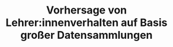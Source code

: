 ---
id: "volved" # nochmal überlegen
method: "Seminar"
institution: "Fakultät für Erziehungswissenschaft"
title: "Vorhersage von Lehrer:innenverhalten auf Basis großer Datensammlungen"
title_project:
title_short: "VolveD"
period: "Apr 23 ­­- Mar 24 (12 months)"
foerderlinie: "Fachspezifische Data Literacy"
round: "2"
lecture2go:
uhh_url: "https://www.hcl.uni-hamburg.de/ddlitlab/data-literacy-lehrlabor/zweite-foerderrunde/09-volved.html"
contributors: "Enqi Fan"
mentor: "Prof. Dr. Jens Siemon"
quote: "Den meisten Studierenden ist vage bekannt, dass sich das Verhalten von Menschen vorhersagen lässt, sofern genug unabhängige Einzelinformationen zur Verfügung stehen. Durch ein eigenes Forschungsprojekt, dass auf der Re-Analyse vorhandener Unterrichtsbeobachtungsdaten basiert, sollen Studierende eine Data Literacy aufbauen, um Anwendungsmöglichkeiten, Grenzen, Datenschutz- und datensicherheitsrelevante Aspekte und die Bedeutung solcher Vorhersagen für das eigene berufliche wie private Leben zu erkennen."
text: |
    ### Das Projekt VoLveD

    Das Seminar soll als Best-Practice-Beispiel aufzeigen, wie durch forschendes Lernen fachliche Kompetenz zusammen mit einer fachübergreifenden Data Literacy aufgebaut werden kann. In der Veranstaltung lernen Studierende das Beobachten von beruflichem Unterricht anhand verschiedener Beobachtungsfragestellungen.

    Sie haben festgestellt, dass es feste Strukturen gibt, die jeden Unterricht auszeichnen und dass Lehrer:innen sowie Schüler:innen sich innerhalb dieser Strukturen verhalten. Wenn das so ist, kann man natürlich auch Vorhersagen darüber treffen, wie zukünftiges Verhalten von Lehrer:innen als Reaktion auf Verhalten von Schüler:innen aussehen könnte und wie erfolgversprechend bestimmte Verhaltensweisen sind. Die Werkzeuge dafür sind Beobachtungssoftware, Datenbanken und Statistik. Den Umgang damit erlernen die Studierenden im Laufe der Veranstaltung an praktischen Beispielen.

    ## Rückblick und Ergebnisse

    Zu Beginn der Veranstaltung waren viele Studierende unsicher, ob ein technisch und quantitativ-methodisch geprägter Zugang zur Erziehungswissenschaft für sie geeignet ist. Es gab Zweifel, ob die vorhandenen Computerkenntnisse ausreichen würden, um die anspruchsvollen Ziele der Lehrveranstaltung zu erreichen. Im Laufe des Seminars wurde ihnen schrittweise das notwendige Handwerkszeug beigebracht, von der Verwendung einer Literaturverwaltung über Beobachtungssoftware bis hin zu relationalen Datenbanken, um schließlich Wahrscheinlichkeiten für das Verhalten von Lehrkräften vorherzusagen.

    Auch Studierende ohne ausgeprägte Data Literacy konnten dem Seminarverlauf folgen und arbeiteten engagiert mit. Nach eigener Aussage haben sich ihre Fähigkeiten in der Anwendung wissenschaftlicher Software und im Umgang mit quantitativen Beobachtungsdaten deutlich verbessert. Sie waren überrascht, wie strukturierte qualitative Beobachtungen quantifiziert und statistisch ausgewertet werden können.

    Bei der Reflexion der Veranstaltung erkannten die Studierenden, wie Verhaltensvorhersagen von Lehrkräften auf Basis statistischer Analysen möglich sind. Dies ermöglichte eine Diskussion darüber, wie diese Methoden auf andere Anwendungen im beruflichen und privaten Leben übertragen werden können. Somit wurde auch das Ziel erreicht, den kritischen Umgang mit dem eigenen digitalen Verhalten zu reflektieren und eigene digitale Handlungsmöglichkeiten abzuleiten.  Am Beispiel von Datenpraktiken der Unterrichtsforschung haben Studierende alle Prozesse zeitgenössischer Datenpraktiken durchlaufen und durch eine begleitende Reflextion und Diskussion ein grundlegendes und kritisches Verständnis aufgebaut.des Projektes beruht auf Open Source Software Entwicklung, wodurch der Quellcode für zahlreiche Lernmaterialien (z.B. die Lern-Apps) frei verfügbar sind.

    ## Tipps von Lehrenden für Lehrende

    Es hat sich gezeigt, dass die sehr detaillierte Planung jeder einzelnen Lehrveranstaltung eine gute Grundlage war, um vorhandene Unsicherheiten von vornherein zu vermeiden. Auch die technischen Herausforderungen des anspruchsvollen Projekts mussten jeweils in der Vorbereitung der Veranstaltungen vollständig simuliert und auf eventuell auftretende Schwierigkeiten hin geprüft werden. Dies hat sich insgesamt als gute, wenn auch aufwändige Vorbereitung herausgestellt.

    Trotz der sehr detaillierten Vorbereitung der Seminarveranstaltungen war es möglich, den Studierenden Freiheiten, zum Beispiel hinsichtlich der Fragestellungen, der Beobachtungsaspekte und der Auswertungsmethoden, einzuräumen. Insbesondere dieser Aspekt, also der Einklang von detaillierter Struktur und erforderlicher Freiheit, ist eine positive didaktische Erfahrung.

image: "https://www.hcl.uni-hamburg.de/16954286/kvalifik-5q07ss54d0q-unsplash-733x414-d3135ac36199fd49ba9309835e07902cbecd6b8a.jpg"
image_credit: "kvalifik/unsplash"
link_external:
stine: "WiSe 2023/24: Seminar https://www.stine.uni-hamburg.de/scripts/mgrqispi.dll?APPNAME=CampusNet&PRGNAME=COURSEDETAILS&ARGUMENTS=-N000000000000001,-N000605,-N0,-N387125107934884,-N387125107960885,-N0,-N0,-N3,-AOUUdQuogVumbPgej4DwP4oa63BAAOjPmVZpC4fwBCW7w7DP3WbZNQMoBVSfwc-UYOMmECfDN4DUS7gHSvqKbYfPQfSWKYqZ3RYPaCWmXYQp7vzPzQUHKRZ50OZatWfm-PS5FQBA3YYWPmzWK3IU3rgojOqLhQIP5xdF6QBAHWSKZRdmS4MPFRupLxzAsHWoNVqAIRdF-7WWT4gop7qRfxjRHxuWJWZoaxIHFvzcNffLaQooLYfmLmDwv7qK6fqyFOIHoxjPueUKD7UWaOSUBQupJOQopYUPCeYZuRoU9mNoD3opNHMpJ7QcNfzHxebZecBAKfdGhWgpBmjPJHZUZmSfjfB5YeQUFH-5zxgpKfoplWMmQRd2wPMUIRZWh7gPeQ-WkmbZMCfK3vdPffDZwxDRpYUmIeqKeWQeNHzKgfBZTQzetYqZXvdmmVuA3QjoWQqmvR-HS4D6IvU567qUSYoWwvdW6rDUyvzGFOSpH4UmLQuAJVQplRYVde-mNH-mZVMoFOBGb7gme3oP9HWL5fUatQQm-4uHtHD5IYDntvu5ufZP0YDoERN65OBFtHS5CvYctHdoHvNmm7-UPcqLWxB6bYB6LQY6DmBKMmW56OD6Z7YoscWLNfgU7PgWKefwKxdn-mQLkcS5sWMAYQIWeffKYPq5eRWRafZDFfSLjVjLAfILX7uKvfMR7WgHdfNKFxSWTmD6qVSPBPSPMOWUHvgoMQzHUcNHBQIU9PjUF7dmKvfHkcMH8QdZd7fLBQNWs"
---
